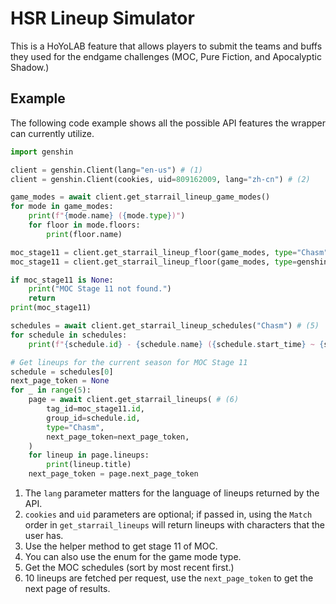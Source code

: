# HSR Lineup Simulator

This is a HoYoLAB feature that allows players to submit the teams and buffs they used for the endgame challenges (MOC, Pure Fiction, and Apocalyptic Shadow.)

## Example

The following code example shows all the possible API features the wrapper can currently utilize.

```py
import genshin

client = genshin.Client(lang="en-us") # (1)
client = genshin.Client(cookies, uid=809162009, lang="zh-cn") # (2)

game_modes = await client.get_starrail_lineup_game_modes()
for mode in game_modes:
    print(f"{mode.name} ({mode.type})")
    for floor in mode.floors:
        print(floor.name)

moc_stage11 = client.get_starrail_lineup_floor(game_modes, type="Chasm", floor=11) # (3)
moc_stage11 = client.get_starrail_lineup_floor(game_modes, type=genshin.models.StarRailGameModeType.MOC, floor=11) # (4)

if moc_stage11 is None:
    print("MOC Stage 11 not found.")
    return
print(moc_stage11)

schedules = await client.get_starrail_lineup_schedules("Chasm") # (5)
for schedule in schedules:
    print(f"{schedule.id} - {schedule.name} ({schedule.start_time} ~ {schedule.end_time})")

# Get lineups for the current season for MOC Stage 11
schedule = schedules[0]
next_page_token = None
for _ in range(5):
    page = await client.get_starrail_lineups( # (6)
        tag_id=moc_stage11.id,
        group_id=schedule.id,
        type="Chasm",
        next_page_token=next_page_token,
    )
    for lineup in page.lineups:
        print(lineup.title)
    next_page_token = page.next_page_token
```

1. The `lang` parameter matters for the language of lineups returned by the API.
2. `cookies` and `uid` parameters are optional; if passed in, using the `Match` order in `get_starrail_lineups` will return lineups with characters that the user has.
3. Use the helper method to get stage 11 of MOC.
4. You can also use the enum for the game mode type.
5. Get the MOC schedules (sort by most recent first.)
6. 10 lineups are fetched per request, use the `next_page_token` to get the next page of results.
